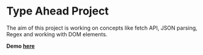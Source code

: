 
# Type Ahead Project

The aim of this project is working on concepts like fetch API, JSON parsing, Regex and working with DOM elements.

**Demo [here](https://neslinbaydar.github.io/JS-30/06%20Type%20Ahead/index.html)**
